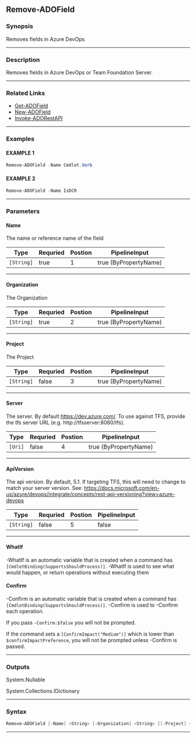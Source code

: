
Remove-ADOField
---------------
### Synopsis
Removes fields in Azure DevOps

---
### Description

Removes fields in Azure DevOps or Team Foundation Server.

---
### Related Links
* [Get-ADOField](Get-ADOField.md)
* [New-ADOField](New-ADOField.md)
* [Invoke-ADORestAPI](Invoke-ADORestAPI.md)
---
### Examples
#### EXAMPLE 1
```PowerShell
Remove-ADOField -Name Cmdlet.Verb
```

#### EXAMPLE 2
```PowerShell
Remove-ADOField -Name IsDCR
```

---
### Parameters
#### **Name**

The name or reference name of the field



|Type          |Requried|Postion|PipelineInput        |
|--------------|--------|-------|---------------------|
|```[String]```|true    |1      |true (ByPropertyName)|
---
#### **Organization**

The Organization



|Type          |Requried|Postion|PipelineInput        |
|--------------|--------|-------|---------------------|
|```[String]```|true    |2      |true (ByPropertyName)|
---
#### **Project**

The Project



|Type          |Requried|Postion|PipelineInput        |
|--------------|--------|-------|---------------------|
|```[String]```|false   |3      |true (ByPropertyName)|
---
#### **Server**

The server.  By default https://dev.azure.com/.
To use against TFS, provide the tfs server URL (e.g. http://tfsserver:8080/tfs).



|Type       |Requried|Postion|PipelineInput        |
|-----------|--------|-------|---------------------|
|```[Uri]```|false   |4      |true (ByPropertyName)|
---
#### **ApiVersion**

The api version.  By default, 5.1.
If targeting TFS, this will need to change to match your server version.
See: https://docs.microsoft.com/en-us/azure/devops/integrate/concepts/rest-api-versioning?view=azure-devops



|Type          |Requried|Postion|PipelineInput|
|--------------|--------|-------|-------------|
|```[String]```|false   |5      |false        |
---
#### **WhatIf**
-WhatIf is an automatic variable that is created when a command has ```[CmdletBinding(SupportsShouldProcess)]```.
-WhatIf is used to see what would happen, or return operations without executing them
#### **Confirm**
-Confirm is an automatic variable that is created when a command has ```[CmdletBinding(SupportsShouldProcess)]```.
-Confirm is used to -Confirm each operation.
    
If you pass ```-Confirm:$false``` you will not be prompted.
    
    
If the command sets a ```[ConfirmImpact("Medium")]``` which is lower than ```$confirmImpactPreference```, you will not be prompted unless -Confirm is passed.

---
### Outputs
System.Nullable


System.Collections.IDictionary


---
### Syntax
```PowerShell
Remove-ADOField [-Name] <String> [-Organization] <String> [[-Project] <String>] [[-Server] <Uri>] [[-ApiVersion] <String>] [-WhatIf] [-Confirm] [<CommonParameters>]
```
---


